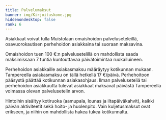 ```yaml
---
title: Palvelumaksut
banner: img/Kirjoituskone.jpg
hiddenondesktop: false
rank: 6
---
```

Asiakkaat voivat tulla Muistolaan omaishoidon palveluseteleillä, osavuorokautisen perhehoidon asiakkaina tai suoraan maksavina.

Omaishoidon tuen 100 €:n palvelusetelillä on mahdollista saada maksimissaan 7 tuntia kuntouttavaa päivätoimintaa ruokailuineen.

Perhehoidon asiakkaille asiakasmaksu määräytyy kotikunnan mukaan. Tampereella asiakasmaksu on tällä hetkellä 17 €/päivä. Perhehoitoon pääsystä päättää kotikunnan asiakasohjaus. Ilman palveluseteliä tai perhehoidon asiakkuutta tulevat asiakkaat maksavat päivästä Tampereella voimassa olevan palvelusetelin arvon.

Hintoihin sisältyy kotiruoka (aamupala, lounas ja iltapäiväkahvit), kaikki päivän aktiviteetit sekä hoito- ja huolenpito. Vain kuljetusmaksut ovat erikseen, ja niihin on mahdollista hakea tukea kotikunnalta.
